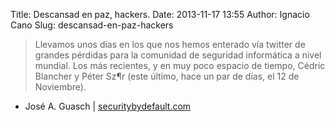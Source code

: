 Title: Descansad en paz, hackers.
Date: 2013-11-17 13:55
Author: Ignacio Cano
Slug: descansad-en-paz-hackers

> Llevamos unos días en los que nos hemos enterado vía twitter de
> grandes pérdidas para la comunidad de seguridad informática a nivel
> mundial. Los más recientes, y en muy poco espacio de tiempo, Cédric
> Blancher y Péter Sz¶r (este último, hace un par de días, el 12 de
> Noviembre).

- José A. Guasch | [securitybydefault.com][]

  [securitybydefault.com]: http://www.securitybydefault.com/2013/11/descansad-en-paz-hackers.html
    "Descansad en paz, hackers."
